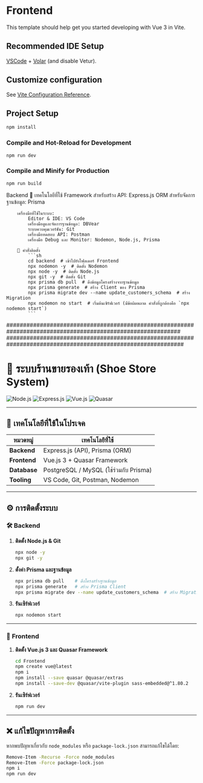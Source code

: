 # Frontend

This template should help get you started developing with Vue 3 in Vite.

## Recommended IDE Setup

[VSCode](https://code.visualstudio.com/) + [Volar](https://marketplace.visualstudio.com/items?itemName=Vue.volar) (and disable Vetur).

## Customize configuration

See [Vite Configuration Reference](https://vite.dev/config/).

## Project Setup

```sh
npm install
```

### Compile and Hot-Reload for Development

```sh
npm run dev
```

### Compile and Minify for Production

```sh
npm run build
```



 Backend
        📌 เทคโนโลยีที่ใช้
        Framework 
            สำหรับสร้าง API: Express.js
            ORM สำหรับจัดการฐานข้อมูล: Prisma
            
        เครื่องมือที่ใช้ในระบบ:
            Editor & IDE: VS Code
            เครื่องมือดูและจัดการฐานข้อมูล: DBVear
            ระบบควบคุมเวอร์ชัน: Git
            เครื่องมือทดสอบ API: Postman
            เครื่องมือ Debug และ Monitor: Nodemon, Node.js, Prisma

        📌 คำสั่งติดตั้ง
            ```sh
            cd backend  # เข้าไปยังโฟลเดอร์ Frontend
            npx nodemon -y  # ติดตั้ง Nodemon
            npx node -y  # ติดตั้ง Node.js
            npx git -y  # ติดตั้ง Git
            npx prisma db pull  # ดึงข้อมูลโครงสร้างจากฐานข้อมูล
            npx prisma generate  # สร้าง Client ของ Prisma
            npx prisma migrate dev --name update_customers_schema  # สร้าง Migration
            npx nodemon no start  # เริ่มต้นเซิร์ฟเวอร์ (มีข้อผิดพลาด คำสั่งที่ถูกต้องคือ `npx nodemon start`) 
            ```

############################################################################################################
#############################################################################################################
# 🚀 ระบบร้านขายรองเท้า (Shoe Store System)

![Node.js](-) ![Express.js](-) ![Vue.js]([https://img.shields.io/badge/Vue.js-3-green](https://vuejs.org/guide/quick-start.html)) ![Quasar]([https://img.shields.io/badge/Quasar-Framework-orange](https://quasar.dev/start/vite-plugin))

---

## 📌 เทคโนโลยีที่ใช้ในโปรเจค
| หมวดหมู่ | เทคโนโลยีที่ใช้ |
|----------|----------------|
| **Backend** | Express.js (API), Prisma (ORM) |
| **Frontend** | Vue.js 3 + Quasar Framework |
| **Database** | PostgreSQL / MySQL (ใช้ร่วมกับ Prisma) |
| **Tooling** | VS Code, Git, Postman, Nodemon |

---

## ⚙️ การติดตั้งระบบ

### 🛠 **Backend**
1. **ติดตั้ง Node.js & Git**
    ```sh
    npx node -y
    npx git -y
    ```
2. **ตั้งค่า Prisma และฐานข้อมูล**
    ```sh
    npx prisma db pull    # ดึงโครงสร้างฐานข้อมูล
    npx prisma generate   # สร้าง Prisma Client
    npx prisma migrate dev --name update_customers_schema  # สร้าง Migration
    ```
3. **รันเซิร์ฟเวอร์**
    ```sh
    npx nodemon start
    ```

---

### 🎨 **Frontend**
1. **ติดตั้ง Vue.js 3 และ Quasar Framework**
    ```sh
    cd Frontend
    npm create vue@latest
    npm i
    npm install --save quasar @quasar/extras
    npm install --save-dev @quasar/vite-plugin sass-embedded@^1.80.2
    ```
2. **รันเซิร์ฟเวอร์**
    ```sh
    npm run dev
    ```

---

## ❌ แก้ไขปัญหาการติดตั้ง
หากพบปัญหาเกี่ยวกับ `node_modules` หรือ `package-lock.json` สามารถแก้ไขได้โดย:
```sh
Remove-Item -Recurse -Force node_modules
Remove-Item -Force package-lock.json
npm i
npm run dev
